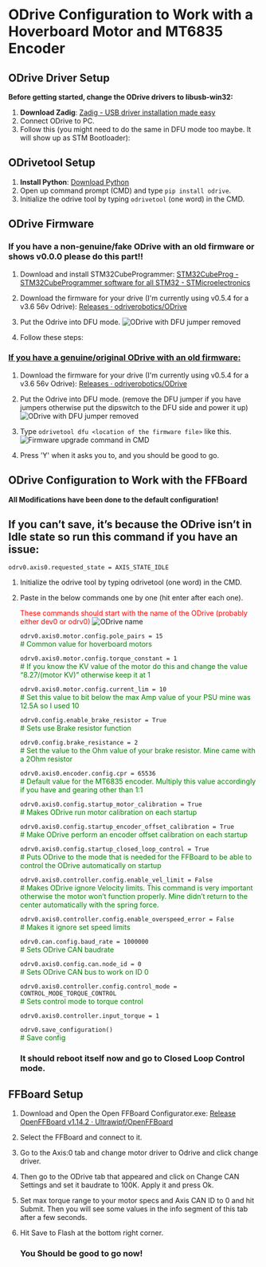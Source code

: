 # ODrive Configuration to Work with a Hoverboard Motor and MT6835 Encoder


## ODrive Driver Setup

**Before getting started, change the ODrive drivers to libusb-win32:**

1. **Download Zadig**: [Zadig - USB driver installation made easy](https://zadig.akeo.ie/)
2. Connect ODrive to PC.
3. Follow this (you might need to do the same in DFU mode too maybe. It will show up as STM Bootloader):


## ODrivetool Setup

1. **Install Python**: [Download Python](https://www.python.org/)
2. Open up command prompt (CMD) and type `pip install odrive`.
3. Initialize the odrive tool by typing `odrivetool` (one word) in the CMD.

## ODrive Firmware

### **If you have a non-genuine/fake ODrive with an old firmware or shows v0.0.0 please do this part!!**

1. Download and install STM32CubeProgrammer: [STM32CubeProg - STM32CubeProgrammer software for all STM32 - STMicroelectronics](https://www.st.com/en/development-tools/stm32cubeprog.html)
2. Download the firmware for your drive (I'm currently using v0.5.4 for a v3.6 56v Odrive): [Releases · odriverobotics/ODrive](https://github.com/odriverobotics/ODrive/releases)
3. Put the Odrive into DFU mode.
![ODrive with DFU jumper removed](https://drive.google.com/uc?export=view&id=1msPYKlTC1R43lDNciWIuL_1Wxdf8BIfr)

5. Follow these steps:


### <ins>**If you have a genuine/original ODrive with an old firmware:**</ins>

1. Download the firmware for your drive (I'm currently using v0.5.4 for a v3.6 56v Odrive): [Releases · odriverobotics/ODrive](https://github.com/odriverobotics/ODrive/releases)
2. Put the Odrive into DFU mode. (remove the DFU jumper if you have jumpers otherwise put the dipswitch to the DFU side and power it up) 
![ODrive with DFU jumper removed](https://drive.google.com/uc?export=view&id=1msPYKlTC1R43lDNciWIuL_1Wxdf8BIfr)

4. Type `odrivetool dfu <location of the firmware file>` like this.
![Firmware upgrade command in CMD](https://drive.google.com/uc?export=view&id=1LU9gIeqIuxuMa5HkpPPRF_KPGTUB-RTs)

5. Press 'Y' when it asks you to, and you should be good to go.

## ODrive Configuration to Work with the FFBoard

**All Modifications have been done to the default configuration!**


## If you can’t save, it’s because the ODrive isn’t in Idle state so run this command if you have an issue:

`odrv0.axis0.requested_state = AXIS_STATE_IDLE`

1. Initialize the odrive tool by typing odrivetool (one word) in the CMD.
2. Paste in the below commands one by one (hit enter after each one).

    <span style="color:red;">These commands should start with the name of the ODrive (probably either dev0 or odrv0)</span>
    ![ODrive name](https://drive.google.com/uc?export=view&id=1HX4Ykw-8kYCfg2bMHWP10pyirMOALUgM)



    `odrv0.axis0.motor.config.pole_pairs = 15`<br>
   <span style="color:green;"># Common value for hoverboard motors</span>
    
    `odrv0.axis0.motor.config.torque_constant = 1`<br>
   <span style="color:green;"># If you know the KV value of the motor do this and change the value “8.27/(motor KV)” otherwise keep it at 1 </span>
    
    `odrv0.axis0.motor.config.current_lim = 10`<br>
   <span style="color:green;"># Set this value to bit below the max Amp value of your PSU mine was 12.5A so I used 10</span>
    
    `odrv0.config.enable_brake_resistor = True`<br>
   <span style="color:green;"># Sets use Brake resistor function</span>
    
    `odrv0.config.brake_resistance = 2`<br>
   <span style="color:green;"># Set the value to the Ohm value of your brake resistor. Mine came with a 2Ohm resistor</span>
    
    `odrv0.axis0.encoder.config.cpr = 65536`<br>
   <span style="color:green;"># Default value for the MT6835 encoder. Multiply this value accordingly if you have and gearing other than 1:1</span>
    
    `odrv0.axis0.config.startup_motor_calibration = True`<br>
   <span style="color:green;"># Makes ODrive run motor calibration on each startup</span>
    
    `odrv0.axis0.config.startup_encoder_offset_calibration = True`<br>
   <span style="color:green;"># Make ODrive perform an encoder offset calibration on each startup</span>
    
    `odrv0.axis0.config.startup_closed_loop_control = True`<br>
   <span style="color:green;"># Puts ODrive to the mode that is needed for the FFBoard to be able to control the ODrive automatically on startup</span>
    
    `odrv0.axis0.controller.config.enable_vel_limit = False`<br>
   <span style="color:green;"># Makes ODrive ignore Velocity limits. This command is very important otherwise the motor won’t function properly. Mine didn’t return to the center automatically with the spring force.</span>
    
    `odrv0.axis0.controller.config.enable_overspeed_error = False`<br>
   <span style="color:green;"># Makes it ignore set speed limits</span>
    
    `odrv0.can.config.baud_rate = 1000000`<br>
   <span style="color:green;"># Sets ODrive CAN baudrate</span>
    
    `odrv0.axis0.config.can.node_id = 0`<br>
   <span style="color:green;"># Sets ODrive CAN bus to work on ID 0</span>
    
    `odrv0.axis0.controller.config.control_mode = CONTROL_MODE_TORQUE_CONTROL`<br>
   <span style="color:green;"># Sets control mode to torque control</span>
    
    `odrv0.axis0.controller.input_torque = 1`<br>
   
    `odrv0.save_configuration()`<br>
   <span style="color:green;"># Save config</span>

   ### It should reboot itself now and go to Closed Loop Control mode.
 ## FFBoard Setup

1. Download and Open the Open FFBoard Configurator.exe: [Release OpenFFBoard v1.14.2 · Ultrawipf/OpenFFBoard](https://github.com/Ultrawipf/OpenFFBoard/releases/tag/v1.14.2) 
2. Select the FFBoard and connect to it.
3. Go to the Axis:0 tab and change motor driver to Odrive and click change driver.
4. Then go to the ODrive tab that appeared and click on Change CAN Settings and set it baudrate to 100K. Apply it and press Ok.
5. Set max torque range to your motor specs and Axis CAN ID to 0 and hit Submit. Then you will see some values in the info segment of this tab after a few seconds.
6. Hit Save to Flash at the bottom right corner.

   ### You Should be good to go now!



